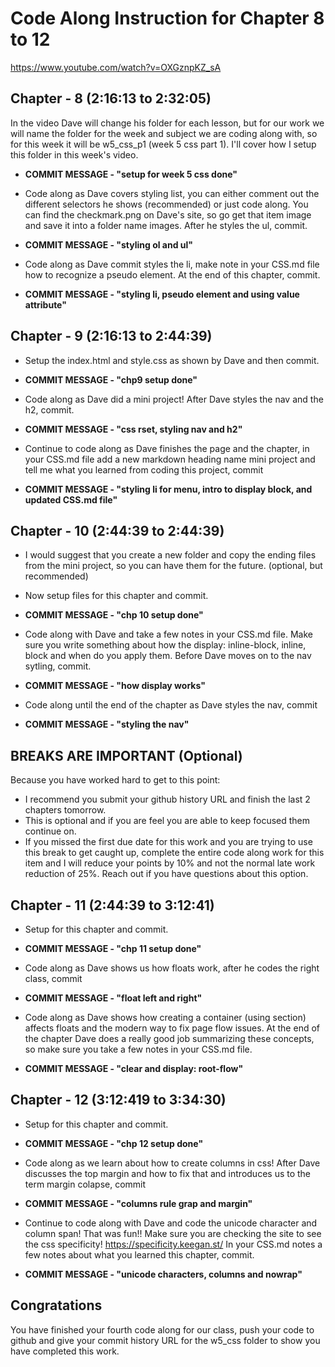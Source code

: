 # Code Along Instruction for Chapter 8 to 12
https://www.youtube.com/watch?v=OXGznpKZ_sA


## Chapter - 8 (2:16:13 to 2:32:05)

In the video Dave will change his folder for each lesson, but for our work we will name the folder for the week and subject we are coding along with, so for this week it will be w5_css_p1 (week 5 css part 1). I'll cover how I setup this folder in this week's video. 

* **COMMIT MESSAGE - "setup for week 5 css done"**

* Code along as Dave covers styling list, you can either comment out the different selectors he shows (recommended) or just code along. You can find the checkmark.png on Dave's site, so go get that item image and save it into a folder name images. After he styles the ul, commit. 

* **COMMIT MESSAGE - "styling ol and ul"**

* Code along as Dave commit styles the li, make note in your CSS.md file how to recognize a pseudo element. At the end of this chapter, commit.

* **COMMIT MESSAGE - "styling li, pseudo element and using value attribute"**

## Chapter - 9 (2:16:13 to 2:44:39)

* Setup the index.html and style.css as shown by Dave and then commit.

* **COMMIT MESSAGE - "chp9 setup done"**

* Code along as Dave did a mini project!  After Dave styles the nav and the h2, commit.

* **COMMIT MESSAGE - "css rset, styling nav and h2"**

* Continue to code along as Dave finishes the page and the chapter, in your CSS.md file add a new markdown heading name mini project and tell me what you learned from coding this project, commit

* **COMMIT MESSAGE - "styling li for menu, intro to display block, and updated CSS.md file"**

## Chapter - 10 (2:44:39 to 2:44:39)

* I would suggest that you create a new folder and copy the ending files from the mini project, so you can have them for the future.  (optional, but recommended)

* Now setup files for this chapter and commit.

* **COMMIT MESSAGE - "chp 10 setup done"**

* Code along with Dave and take a few notes in your CSS.md file. Make sure you write something about how the display: inline-block, inline, block and when do you apply them.  Before Dave moves on to the nav sytling, commit.

* **COMMIT MESSAGE - "how display works"**

* Code along until the end of the chapter as Dave styles the nav, commit

* **COMMIT MESSAGE - "styling the nav"**

## BREAKS ARE IMPORTANT (Optional)

Because you have worked hard to get to this point:
* I recommend you submit your github history URL and finish the last 2 chapters tomorrow.  
* This is optional and if you are feel you are able to keep focused them continue on.  
* If you missed the first due date for this work and you are trying to use this break to get caught up, complete the entire code along work for this item and I will reduce your points by 10% and not the normal late work reduction of 25%. Reach out if you have questions about this option. 

## Chapter - 11 (2:44:39 to 3:12:41)

* Setup for this chapter and commit.

* **COMMIT MESSAGE - "chp 11 setup done"**

* Code along as Dave shows us how floats work, after he codes the right class, commit

* **COMMIT MESSAGE - "float left and right"**

* Code along as Dave shows how creating a container (using section) affects floats and the modern way to fix page flow issues. At the end of the chapter Dave does a really good job summarizing these concepts, so make sure you take a few notes in your CSS.md file.  

* **COMMIT MESSAGE - "clear and display: root-flow"**

## Chapter - 12 (3:12:419 to 3:34:30)

* Setup for this chapter and commit.

* **COMMIT MESSAGE - "chp 12 setup done"**

* Code along as we learn about how to create columns in css!  After Dave discusses the top margin and how to fix that and introduces us to the term margin colapse, commit

* **COMMIT MESSAGE - "columns rule grap and margin"**

* Continue to code along with Dave and code the unicode character and column span!  That was fun!!  Make sure you are checking the site to see the css specificity!  https://specificity.keegan.st/ In your CSS.md notes a few notes about what you learned this chapter, commit.

* **COMMIT MESSAGE - "unicode characters, columns and nowrap"**

## Congratations
You have finished your fourth code along for our class, push your code to github and give your commit history URL for the w5_css folder to show you have completed this work. 